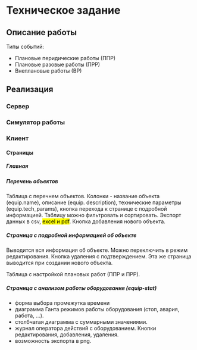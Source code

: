 # Техническое задание

## Описание работы

Типы событий:
- Плановые перидические работы (ППР)
- Плановые разовые работы (ПРР)
- Внеплановые работы (ВР)



## Реализация

### Сервер

### Симулятор работы

### Клиент

#### Страницы

##### Главная

##### Перечень объектов

Таблица с перечнем объектов. Колонки - название объекта (equip.name), описание (equip. description), технические параметры (equip.tech_params), кнопка перехода к странице с подробной информацией. Таблицу можно фильтровать и сортировать. Экспорт данных в csv, <mark>excel и pdf</mark>. Кнопка добавления нового объекта.

##### Страница с подробной информацией об объекте

Выводится вся информация об объекте. Можно переключить в режим редактирования. Кнопка удаления с подтверждением. Эта же страница выводится при создании нового объекта.

Таблица с настройкой плановых работ (ППР и ПРР).

##### Страница с анализом работы оборудования (equip-stat)

- форма выбора промежутка времени
- диаграмма Ганта режимов работы оборудования (стоп, авария, работа, ...). 
- столбчатая диаграмма с суммарными значениями.
- журнал оператора действий с оборудованием. Кнопки редактирования, добавления, удаления.
- возможность экспорта в png.









